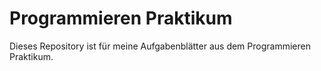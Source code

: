 # Programmieren Praktikum

Dieses Repository ist für meine Aufgabenblätter aus dem Programmieren Praktikum.
